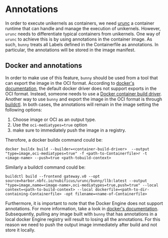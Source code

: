 # Annotations

In order to execute unikernels as containers, we need [urunc](https://github.com/nubificus/urunc) a container runtime that
can handle and manage the execution of unikernels. However, `urunc` needs to
differentiate typical containers from unikernels. One way of `urunc` to achieve
this is by using 
annotations in the container image. As such, `bunny` treats all Labels defined in the
Containerfile as annotations. In particular, the annotations will be stored in
the image manifest.

## Docker and annotations

In order to make use of this feature, `bunny` should be used from a tool that
can export the image in the OCI format. According to [docker's
documentation](https://docs.docker.com/build/exporters/oci-docker/), the
default docker driver does not support exports in the OCI format. Instead,
someone needs to use a [Docker container build
driver](https://docs.docker.com/build/builders/drivers/docker-container/).
Another way to use `bunny` and export the image in the OCI format is through
[buildctl](https://github.com/moby/buildkit?tab=readme-ov-file#output). In both
cases, the annotations will remain in the image setting the following options:
1. Choose image or OCI as an output type.
2. Use the `oci-mediatypes=true` option
3. make sure to immediately push the image in a registry.

Therofore, a docker buildx command could be:
```
docker buildx build --builder=<container-build-driver>  --output "type=image,oci-mediatypes=true" -f <path-to-Containerfile>r -t <image-name> --push=true <path-tobuild-context>
```

Similarly a buildctl command could be:
 ```
buildctl build --frontend gateway.v0 --opt source=harbor.nbfc.io/nubificus/urunc/bunny/llb:latest --output "type=image,name=<image-name>,oci-mediatypes=true,push=true" --local context=<path-to-build-context> --local dockerfile=<path-to-dir-containing-Containerfile> -opt filename=<name-of-Containerfile>
 ```

Furthermore, it is important to note that the Docker Engine does not support
annotations. For more information, take a look in [docker's
documentation](https://docs.docker.com/build/metadata/annotations/#add-annotations%CE%B5%CE%AF%CE%BD%CE%B1%CE%B9).
Subsequently, pulling any image built with `bunny` that has annotations in a local
docker Engine registry will result to losing all the annotations. For this
reason we need to push the output image immediately after build and not
store it locally.
